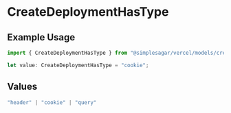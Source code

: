 # CreateDeploymentHasType

## Example Usage

```typescript
import { CreateDeploymentHasType } from "@simplesagar/vercel/models/createdeploymentop.js";

let value: CreateDeploymentHasType = "cookie";
```

## Values

```typescript
"header" | "cookie" | "query"
```